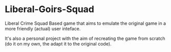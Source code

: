 Liberal-Goirs-Squad
===================

Liberal Crime Squad Based game that aims to emulate the original game in a more friendly (actual) user inteface.

It's also a personal project with the aim of recreating the game from scratch (do it on my own, the adapt it to the original code).
